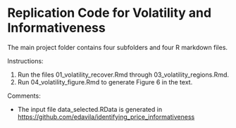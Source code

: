 # Replication Code for Volatility and Informativeness

The main project folder contains four subfolders and four R markdown files.

Instructions:

1. Run the files 01_volatility_recover.Rmd through 03_volatility_regions.Rmd.
2. Run 04_volatility_figure.Rmd to generate Figure 6 in the text.

Comments:

- The input file data_selected.RData is generated in https://github.com/edavila/identifying_price_informativeness

